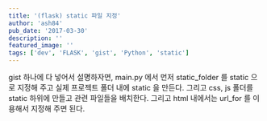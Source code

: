 ```yaml
---
title: '(flask) static 파일 지정'
author: 'ash84'
pub_date: '2017-03-30'
description: ''
featured_image: ''
tags: ['dev', 'FLASK', 'gist', 'Python', 'static']
---
```



<script src="https://gist.github.com/AhnSeongHyun/6847574.js"></script>

<span style="font-size: 11pt;">gist 하나에 다 넣어서 설명하자면, main.py 에서 먼저 static_folder 를 static 으로 지정해 주고 실제 프로젝트 폴더 내에 static 을 만든다. 그리고 css, js 폴더를 static 하위에 만들고 관련 파일들을 배치한다. 그리고 html 내에서는 url_for 를 이용해서 지정해 주면 된다. </span>



